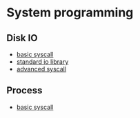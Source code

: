 # System programming

## Disk IO
- [basic syscall](https://github.com/ZhengjunHUO/progsys/tree/main/primitive_io)
- [standard io library](https://github.com/ZhengjunHUO/progsys/tree/main/buffered_io)
- [advanced syscall](https://github.com/ZhengjunHUO/progsys/tree/main/advanced_io)

## Process
- [basic syscall](https://github.com/ZhengjunHUO/progsys/tree/main/process)
